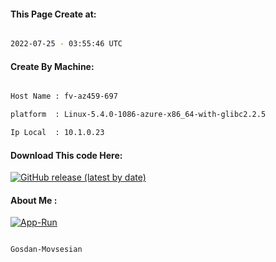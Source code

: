 
   
#### This Page Create at:

```bash

2022-07-25 - 03:55:46 UTC

```

#### Create By Machine:

```bash

Host Name : fv-az459-697

platform  : Linux-5.4.0-1086-azure-x86_64-with-glibc2.2.5

Ip Local  : 10.1.0.23

```
#### Download This code Here:

[![GitHub release (latest by date)](https://img.shields.io/github/v/release/Gosdan-Movsesian/Gosdan?style=for-the-badge&label=Download)](https://github.com/Gosdan-Movsesian/Gosdan/releases) 

</p> 

#### About Me :

[![App-Run](https://github.com/Gosdan-Movsesian/Gosdan/actions/workflows/App-Run.yml/badge.svg)](https://github.com/Gosdan-Movsesian/Gosdan/actions/workflows/App-Run.yml)

```bash

Gosdan-Movsesian

```

